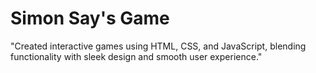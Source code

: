 # Simon Say's Game
"Created interactive games using HTML, CSS, and JavaScript, blending functionality with sleek design and smooth user experience."
